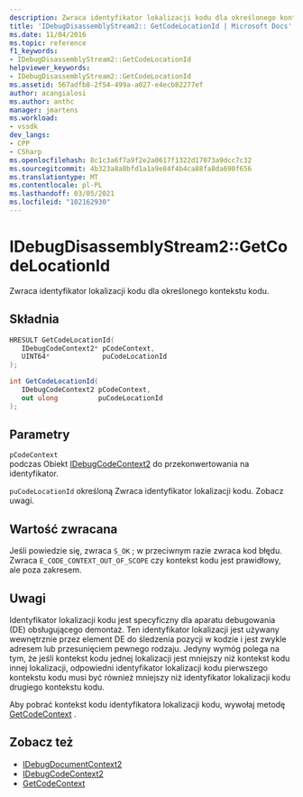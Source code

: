 ```yaml
---
description: Zwraca identyfikator lokalizacji kodu dla określonego kontekstu kodu.
title: 'IDebugDisassemblyStream2:: GetCodeLocationId | Microsoft Docs'
ms.date: 11/04/2016
ms.topic: reference
f1_keywords:
- IDebugDisassemblyStream2::GetCodeLocationId
helpviewer_keywords:
- IDebugDisassemblyStream2::GetCodeLocationId
ms.assetid: 567adfb8-2f54-499a-a027-e4ecb82277ef
author: acangialosi
ms.author: anthc
manager: jmartens
ms.workload:
- vssdk
dev_langs:
- CPP
- CSharp
ms.openlocfilehash: 8c1c3a6f7a9f2e2a0617f1322d17073a9dcc7c32
ms.sourcegitcommit: 4b323a8a8bfd1a1a9e84f4b4ca88fa8da690f656
ms.translationtype: MT
ms.contentlocale: pl-PL
ms.lasthandoff: 03/05/2021
ms.locfileid: "102162930"
---
```

# <a name="idebugdisassemblystream2getcodelocationid"></a>IDebugDisassemblyStream2::GetCodeLocationId
Zwraca identyfikator lokalizacji kodu dla określonego kontekstu kodu.

## <a name="syntax"></a>Składnia

```cpp
HRESULT GetCodeLocationId( 
   IDebugCodeContext2* pCodeContext,
   UINT64*             puCodeLocationId
);
```

```csharp
int GetCodeLocationId( 
   IDebugCodeContext2 pCodeContext,
   out ulong          puCodeLocationId
);
```

## <a name="parameters"></a>Parametry
`pCodeContext`\
podczas Obiekt [IDebugCodeContext2](../../../extensibility/debugger/reference/idebugcodecontext2.md) do przekonwertowania na identyfikator.

`puCodeLocationId` określoną Zwraca identyfikator lokalizacji kodu. Zobacz uwagi.

## <a name="return-value"></a>Wartość zwracana
 Jeśli powiedzie się, zwraca `S_OK` ; w przeciwnym razie zwraca kod błędu. Zwraca `E_CODE_CONTEXT_OUT_OF_SCOPE` czy kontekst kodu jest prawidłowy, ale poza zakresem.

## <a name="remarks"></a>Uwagi
 Identyfikator lokalizacji kodu jest specyficzny dla aparatu debugowania (DE) obsługującego demontaż. Ten identyfikator lokalizacji jest używany wewnętrznie przez element DE do śledzenia pozycji w kodzie i jest zwykle adresem lub przesunięciem pewnego rodzaju. Jedyny wymóg polega na tym, że jeśli kontekst kodu jednej lokalizacji jest mniejszy niż kontekst kodu innej lokalizacji, odpowiedni identyfikator lokalizacji kodu pierwszego kontekstu kodu musi być również mniejszy niż identyfikator lokalizacji kodu drugiego kontekstu kodu.

 Aby pobrać kontekst kodu identyfikatora lokalizacji kodu, wywołaj metodę [GetCodeContext](../../../extensibility/debugger/reference/idebugdisassemblystream2-getcodecontext.md) .

## <a name="see-also"></a>Zobacz też
- [IDebugDocumentContext2](../../../extensibility/debugger/reference/idebugdocumentcontext2.md)
- [IDebugCodeContext2](../../../extensibility/debugger/reference/idebugcodecontext2.md)
- [GetCodeContext](../../../extensibility/debugger/reference/idebugdisassemblystream2-getcodecontext.md)
